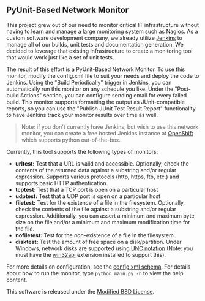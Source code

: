 PyUnit-Based Network Monitor
----------------------------

This project grew out of our need to monitor critical IT infrastructure without
having to learn and manage a large monitoring system such as
[Nagios](http://www.nagios.org).  As a custom software development company, we
already utilize [Jenkins](http://jenkins-ci.org) to manage all of our builds, 
unit tests and documentation generation.  We decided to leverage that existing
infrastructure to create a monitoring tool that would work just like a set of 
unit tests.

The result of this effort is a PyUnit-Based Network Monitor.  To use this
monitor, modify the config.xml file to suit your needs and deploy the code to
Jenkins.  Using the "Build Periodically" trigger in Jenkins, you can
automatically run this monitor on any schedule you like.  Under the "Post-build
Actions" section, you can configure sending email for every failed build.  This
monitor supports formatting the output as JUnit-compatible reports, so you can
use the "Publish JUnit Test Result Report" functionality to have Jenkins track
your monitor results over time as well.

> Note: if you don't currently have Jenkins, but wish to use this network
> monitor, you can create a free hosted Jenkins instance at
> [OpenShift](https://openshift.redhat.com/app/) which supports python
> out-of-the-box.

Currently, this tool supports the following types of monitors:
* **urltest:** Test that a URL is valid and accessible.  Optionally, check the
  contents of the returned data against a substring and/or regular expression. 
  Supports various protocols (http, https, ftp, etc.) and supports basic HTTP
  authentication.
* **tcptest:** Test that a TCP port is open on a particular host
* **udptest:** Test that a UDP port is open on a particular host
* **filetest:** Test for the existence of a file in the filesystem.
  Optionally, check the contents of the file against a substring and/or regular 
  expression.  Additionally, you can assert a minimum and maximum byte size 
  on the file and/or a minimum and maximum modification time for the file.
* **nofiletest:** Test for the *non*-existence of a file in the filesystem.
* **disktest:** Test the amount of free space on a disk/partition.  Under
  Windows, network disks are supported using 
  [UNC notation](http://en.wikipedia.org/wiki/Path_%28computing%29) (Note: you
  must have the [win32api](http://sourceforge.net/projects/pywin32/files/)
  extension installed to support this).

For more details on configuration, see the 
[config.xml schema](/blob/master/lib/config.xsd).  For details about how to
run the monitor, type `python main.py -h` to view the help content.

This software is released under the [Modified BSD License](http://en.wikipedia.org/wiki/BSD_licenses).
